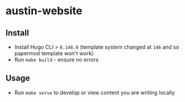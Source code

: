 # austin-website

## Install

- Install Hugo CLI > `0.146.0` (template system changed at `146` and so papermod template won't work)
- Run `make build` - ensure no errors

## Usage

- Run `make serve` to develop or view content you are writing locally
